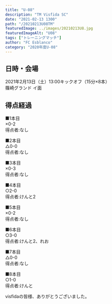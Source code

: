 ```yaml
---
title: "U-08"
description: "TM Visfida SC"
date: "2021-02-13 1300"
path: "/20210213U08TM"
featuredImage: ../images/20210213U8.jpg
featuredImageAlt: "U08"
tags: ["トレーニングマッチ"]
author: "FC Esblanco"
category: "2020年度U-08"
---
```


## 日時・会場

2021年2月13日（土）13:00キックオフ（15分×8本）<br>
篠崎グランド イ面


## 得点経過

■1本目<br>
×0-2<br>
得点者:なし

■2本目<br>
△0-0<br>
得点者:なし

■3本目<br>
×0-3<br>
得点者:なし

■4本目<br>
○2-0<br>
得点者:けんと2

■5本目<br>
×0-2<br>
得点者:なし

■6本目<br>
○3-0<br>
得点者:けんと2、れお

■7本目<br>
△0-0<br>
得点者:なし

■8本目<br>
○1-0<br>
得点者:けんと



visfidaの皆様、ありがとうございました。

